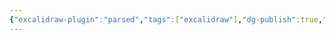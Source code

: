 ```yaml
---
{"excalidraw-plugin":"parsed","tags":["excalidraw"],"dg-publish":true,"permalink":"/docs/assets/Technical_Documentation_Usecase_Diagram.excalidraw/","dgPassFrontmatter":true}
---
```

<style> .container {font-family: sans-serif; text-align: center;} .button-wrapper button {z-index: 1;height: 40px; width: 100px; margin: 10px;padding: 5px;} .excalidraw .App-menu_top .buttonList { display: flex;} .excalidraw-wrapper { height: 800px; margin: 50px; position: relative;} :root[dir="ltr"] .excalidraw .layer-ui__wrapper .zen-mode-transition.App-menu_bottom--transition-left {transform: none;} </style><script src="https://cdn.jsdelivr.net/npm/react@17/umd/react.production.min.js"></script><script src="https://cdn.jsdelivr.net/npm/react-dom@17/umd/react-dom.production.min.js"></script><script type="text/javascript" src="https://cdn.jsdelivr.net/npm/@excalidraw/excalidraw@0/dist/excalidraw.production.min.js"></script><div id="Technical_Documentation_Usecase_Diagramexcalidraw.md"></div><script>(function(){const InitialData={"type":"excalidraw","version":2,"source":"https://github.com/zsviczian/obsidian-excalidraw-plugin/releases/tag/2.7.4","elements":[{"type":"ellipse","version":227,"versionNonce":805962368,"isDeleted":false,"id":"ZbR9n1NhWOtN1_uIA28Cb","fillStyle":"solid","strokeWidth":1,"strokeStyle":"solid","roughness":1,"opacity":100,"angle":0,"x":-822.9179637824154,"y":-431.34700218550864,"strokeColor":"#000000","backgroundColor":"transparent","width":56.5443115234375,"height":43.849609375,"seed":1623280468,"groupIds":["_9RKHIL6zlGku2kHJLCx4","9yhfKPOjL09Q2GwzYlV1r"],"frameId":null,"roundness":{"type":2},"boundElements":[{"id":"r4jp69i3G2VL0CZNE5DBJ","type":"arrow"},{"id":"TnquV46lxB4dI2n4goggc","type":"arrow"}],"updated":1736753026536,"link":null,"locked":false,"index":"a0"},{"type":"line","version":273,"versionNonce":795698560,"isDeleted":false,"id":"2HCLeiN0uIBGDP6-YWaWn","fillStyle":"solid","strokeWidth":1,"strokeStyle":"solid","roughness":1,"opacity":100,"angle":0,"x":-794.3864696417904,"y":-385.6881276737899,"strokeColor":"#000000","backgroundColor":"transparent","width":3.477539958432317,"height":130.4052668013237,"seed":44351700,"groupIds":["_9RKHIL6zlGku2kHJLCx4","9yhfKPOjL09Q2GwzYlV1r"],"frameId":null,"roundness":{"type":2},"boundElements":[],"updated":1736753026536,"link":null,"locked":false,"startBinding":null,"endBinding":null,"lastCommittedPoint":null,"startArrowhead":null,"endArrowhead":null,"points":[[0,0],[3.477539958432317,130.4052668013237]],"index":"a1"},{"type":"line","version":304,"versionNonce":1420145280,"isDeleted":false,"id":"74ZUK2EjVXl8yfHuhn8pc","fillStyle":"solid","strokeWidth":1,"strokeStyle":"solid","roughness":1,"opacity":100,"angle":0,"x":-855.198112393689,"y":-359.75576982200147,"strokeColor":"#000000","backgroundColor":"transparent","width":126.71344479262825,"height":1.9752637267113187,"seed":1400735316,"groupIds":["_9RKHIL6zlGku2kHJLCx4","9yhfKPOjL09Q2GwzYlV1r"],"frameId":null,"roundness":{"type":2},"boundElements":[],"updated":1736753026536,"link":null,"locked":false,"startBinding":null,"endBinding":null,"lastCommittedPoint":null,"startArrowhead":null,"endArrowhead":null,"points":[[0,0],[126.71344479262825,-1.9752637267113187]],"index":"a2"},{"type":"line","version":285,"versionNonce":2007283072,"isDeleted":false,"id":"ARqK9jylDL8wEd0wXqyoM","fillStyle":"solid","strokeWidth":1,"strokeStyle":"solid","roughness":1,"opacity":100,"angle":0,"x":-843.8430291998541,"y":-207.7457658622415,"strokeColor":"#000000","backgroundColor":"transparent","width":51.124467272907395,"height":47.56125829592338,"seed":1747033044,"groupIds":["_9RKHIL6zlGku2kHJLCx4","9yhfKPOjL09Q2GwzYlV1r"],"frameId":null,"roundness":{"type":2},"boundElements":[],"updated":1736753026536,"link":null,"locked":false,"startBinding":null,"endBinding":null,"lastCommittedPoint":null,"startArrowhead":null,"endArrowhead":null,"points":[[0,0],[51.124467272907395,-47.56125829592338]],"index":"a3"},{"type":"line","version":309,"versionNonce":1246454400,"isDeleted":false,"id":"5GQ6hrXTqTnkfhN_xGF6p","fillStyle":"solid","strokeWidth":1,"strokeStyle":"solid","roughness":1,"opacity":100,"angle":0,"x":-789.6275585089778,"y":-255.9493581425399,"strokeColor":"#000000","backgroundColor":"transparent","width":46.7197265625,"height":43.883056640625,"seed":1252458836,"groupIds":["_9RKHIL6zlGku2kHJLCx4","9yhfKPOjL09Q2GwzYlV1r"],"frameId":null,"roundness":{"type":2},"boundElements":[],"updated":1736753026536,"link":null,"locked":false,"startBinding":null,"endBinding":null,"lastCommittedPoint":null,"startArrowhead":null,"endArrowhead":null,"points":[[0,0],[46.7197265625,43.883056640625]],"index":"a4"},{"type":"text","version":145,"versionNonce":1550976384,"isDeleted":false,"id":"drBM3SDH","fillStyle":"hachure","strokeWidth":1,"strokeStyle":"solid","roughness":1,"opacity":100,"angle":0,"x":-837.3501113752525,"y":-205.36562347412115,"strokeColor":"#1e1e1e","backgroundColor":"transparent","width":90.37990814447403,"height":25,"seed":1382266580,"groupIds":["9yhfKPOjL09Q2GwzYlV1r"],"frameId":null,"roundness":null,"boundElements":[],"updated":1736753026536,"link":null,"locked":false,"fontSize":20,"fontFamily":1,"text":"Customer","rawText":"Customer","textAlign":"center","verticalAlign":"top","containerId":null,"originalText":"Customer","lineHeight":1.25,"baseline":17,"autoResize":true,"index":"a5"},{"type":"ellipse","version":219,"versionNonce":1606095488,"isDeleted":false,"id":"W_zuJBzzwzL2bETO7NasN","fillStyle":"solid","strokeWidth":1,"strokeStyle":"solid","roughness":1,"opacity":100,"angle":0,"x":1055.0821175977928,"y":-391.3470021855086,"strokeColor":"#000000","backgroundColor":"transparent","width":56.5443115234375,"height":43.849609375,"seed":1657320556,"groupIds":["rObWGPIxToCJHJWXVChp_","AA0u5BJrNMSdgLTuKOeFG"],"frameId":null,"roundness":{"type":2},"boundElements":[{"id":"y-ro0SQPFCSb04RZ38zZM","type":"arrow"},{"id":"Gxk4ilcUYP_1ZugyKWf1p","type":"arrow"}],"updated":1736753026536,"link":null,"locked":false,"index":"a6"},{"type":"line","version":265,"versionNonce":1528124800,"isDeleted":false,"id":"lZ1-24ZfyyiI34wrv613C","fillStyle":"solid","strokeWidth":1,"strokeStyle":"solid","roughness":1,"opacity":100,"angle":0,"x":1083.6136117384178,"y":-345.68812767378984,"strokeColor":"#000000","backgroundColor":"transparent","width":3.477539958432317,"height":130.4052668013237,"seed":118441708,"groupIds":["rObWGPIxToCJHJWXVChp_","AA0u5BJrNMSdgLTuKOeFG"],"frameId":null,"roundness":{"type":2},"boundElements":[],"updated":1736753026536,"link":null,"locked":false,"startBinding":null,"endBinding":null,"lastCommittedPoint":null,"startArrowhead":null,"endArrowhead":null,"points":[[0,0],[3.477539958432317,130.4052668013237]],"index":"a7"},{"type":"line","version":296,"versionNonce":196395648,"isDeleted":false,"id":"vXAPlIFQ3OdY2o6_puKvG","fillStyle":"solid","strokeWidth":1,"strokeStyle":"solid","roughness":1,"opacity":100,"angle":0,"x":1022.8019689865192,"y":-319.7557698220014,"strokeColor":"#000000","backgroundColor":"transparent","width":126.71344479262825,"height":1.9752637267113187,"seed":970951020,"groupIds":["rObWGPIxToCJHJWXVChp_","AA0u5BJrNMSdgLTuKOeFG"],"frameId":null,"roundness":{"type":2},"boundElements":[],"updated":1736753026536,"link":null,"locked":false,"startBinding":null,"endBinding":null,"lastCommittedPoint":null,"startArrowhead":null,"endArrowhead":null,"points":[[0,0],[126.71344479262825,-1.9752637267113187]],"index":"a8"},{"type":"line","version":277,"versionNonce":1221502336,"isDeleted":false,"id":"4Fplp8DpUL_LaT2inGu9I","fillStyle":"solid","strokeWidth":1,"strokeStyle":"solid","roughness":1,"opacity":100,"angle":0,"x":1034.1570521803542,"y":-167.74576586224146,"strokeColor":"#000000","backgroundColor":"transparent","width":51.124467272907395,"height":47.56125829592338,"seed":1585675244,"groupIds":["rObWGPIxToCJHJWXVChp_","AA0u5BJrNMSdgLTuKOeFG"],"frameId":null,"roundness":{"type":2},"boundElements":[],"updated":1736753026536,"link":null,"locked":false,"startBinding":null,"endBinding":null,"lastCommittedPoint":null,"startArrowhead":null,"endArrowhead":null,"points":[[0,0],[51.124467272907395,-47.56125829592338]],"index":"a9"},{"type":"line","version":301,"versionNonce":1828221568,"isDeleted":false,"id":"mlRjnRjG-lNcTswzzPacz","fillStyle":"solid","strokeWidth":1,"strokeStyle":"solid","roughness":1,"opacity":100,"angle":0,"x":1088.3725228712303,"y":-215.94935814253984,"strokeColor":"#000000","backgroundColor":"transparent","width":46.7197265625,"height":43.883056640625,"seed":1594170988,"groupIds":["rObWGPIxToCJHJWXVChp_","AA0u5BJrNMSdgLTuKOeFG"],"frameId":null,"roundness":{"type":2},"boundElements":[],"updated":1736753026536,"link":null,"locked":false,"startBinding":null,"endBinding":null,"lastCommittedPoint":null,"startArrowhead":null,"endArrowhead":null,"points":[[0,0],[46.7197265625,43.883056640625]],"index":"aA"},{"type":"text","version":167,"versionNonce":1390278016,"isDeleted":false,"id":"Ra0HfR9h","fillStyle":"hachure","strokeWidth":1,"strokeStyle":"solid","roughness":1,"opacity":100,"angle":0,"x":1061.7299451331296,"y":-165.3656234741211,"strokeColor":"#1e1e1e","backgroundColor":"transparent","width":48.21995788812637,"height":25,"seed":763982700,"groupIds":["AA0u5BJrNMSdgLTuKOeFG"],"frameId":null,"roundness":null,"boundElements":[],"updated":1736753026536,"link":null,"locked":false,"fontSize":20,"fontFamily":1,"text":"Chief","rawText":"Chief","textAlign":"center","verticalAlign":"top","containerId":null,"originalText":"Chief","lineHeight":1.25,"baseline":17,"autoResize":true,"index":"aB"},{"type":"rectangle","version":81,"versionNonce":1246110336,"isDeleted":false,"id":"ON_Uk4lq-7T1lg8KRwdT3","fillStyle":"hachure","strokeWidth":1,"strokeStyle":"solid","roughness":1,"opacity":100,"angle":0,"x":-623.2666382193567,"y":-639.8989588419597,"strokeColor":"#1e1e1e","backgroundColor":"transparent","width":1528.000122070313,"height":745.59999593099,"seed":1619457108,"groupIds":[],"frameId":null,"roundness":{"type":3},"boundElements":[],"updated":1736753026536,"link":null,"locked":false,"index":"aC"},{"type":"ellipse","version":256,"versionNonce":2122532224,"isDeleted":false,"id":"qY03Dd73qPMGqwrA_jLJp","fillStyle":"hachure","strokeWidth":1,"strokeStyle":"solid","roughness":1,"opacity":100,"angle":0,"x":-127.66656090815854,"y":-447.9989751180014,"strokeColor":"#1e1e1e","backgroundColor":"transparent","width":283,"height":85,"seed":418324076,"groupIds":[],"frameId":null,"roundness":{"type":2},"boundElements":[{"type":"text","id":"6ac1ZQtH"},{"id":"qHrsA82uoo0eDaxkOcS2h","type":"arrow"}],"updated":1736753026536,"link":null,"locked":false,"index":"aD"},{"type":"text","version":260,"versionNonce":1954771584,"isDeleted":false,"id":"6ac1ZQtH","fillStyle":"hachure","strokeWidth":1,"strokeStyle":"solid","roughness":1,"opacity":100,"angle":0,"x":-74.0721155144144,"y":-418.0510133184297,"strokeColor":"#1e1e1e","backgroundColor":"transparent","width":175.69989013671875,"height":25,"seed":1087926508,"groupIds":[],"frameId":null,"roundness":null,"boundElements":[],"updated":1736753026691,"link":null,"locked":false,"fontSize":20,"fontFamily":1,"text":"반려동물 리스트 요청","rawText":"반려동물 리스트 요청","textAlign":"center","verticalAlign":"middle","containerId":"qY03Dd73qPMGqwrA_jLJp","originalText":"반려동물 리스트 요청","lineHeight":1.25,"baseline":42,"autoResize":true,"index":"aE"},{"type":"ellipse","version":193,"versionNonce":687773056,"isDeleted":false,"id":"64foKC9-IigIocA5bLEHy","fillStyle":"hachure","strokeWidth":1,"strokeStyle":"solid","roughness":1,"opacity":100,"angle":0,"x":-556.4666097362838,"y":-444.7989018758137,"strokeColor":"#1e1e1e","backgroundColor":"transparent","width":283,"height":85,"seed":229334996,"groupIds":[],"frameId":null,"roundness":{"type":2},"boundElements":[{"type":"text","id":"CwUp2S8O"},{"id":"r4jp69i3G2VL0CZNE5DBJ","type":"arrow"},{"id":"qHrsA82uoo0eDaxkOcS2h","type":"arrow"},{"id":"C4VeHe4aU1ZjsKJTw4FOj","type":"arrow"}],"updated":1736753026536,"link":null,"locked":false,"index":"aF"},{"type":"text","version":183,"versionNonce":1543471744,"isDeleted":false,"id":"CwUp2S8O","fillStyle":"hachure","strokeWidth":1,"strokeStyle":"solid","roughness":1,"opacity":100,"angle":0,"x":-472.35218903793606,"y":-414.850940076242,"strokeColor":"#1e1e1e","backgroundColor":"transparent","width":114.6599395275116,"height":25,"seed":576210260,"groupIds":[],"frameId":null,"roundness":null,"boundElements":[],"updated":1736753026536,"link":null,"locked":false,"fontSize":20,"fontFamily":1,"text":"반려동물 분양","rawText":"반려동물 분양","textAlign":"center","verticalAlign":"middle","containerId":"64foKC9-IigIocA5bLEHy","originalText":"반려동물 분양","lineHeight":1.25,"baseline":17,"autoResize":true,"index":"aG"},{"type":"ellipse","version":279,"versionNonce":126870912,"isDeleted":false,"id":"5CRZUbVeKwnetk0mOxAgG","fillStyle":"hachure","strokeWidth":1,"strokeStyle":"solid","roughness":1,"opacity":100,"angle":0,"x":-127.66656090815854,"y":-273.59895070393884,"strokeColor":"#1e1e1e","backgroundColor":"transparent","width":283,"height":85,"seed":1367894252,"groupIds":[],"frameId":null,"roundness":{"type":2},"boundElements":[{"type":"text","id":"4JbSbMiP"},{"id":"C4VeHe4aU1ZjsKJTw4FOj","type":"arrow"}],"updated":1736753026536,"link":null,"locked":false,"index":"aH"},{"type":"text","version":321,"versionNonce":1709912704,"isDeleted":false,"id":"4JbSbMiP","fillStyle":"hachure","strokeWidth":1,"strokeStyle":"solid","roughness":1,"opacity":100,"angle":0,"x":-43.12213382496128,"y":-243.65098890436713,"strokeColor":"#1e1e1e","backgroundColor":"transparent","width":113.7999267578125,"height":25,"seed":1558473580,"groupIds":[],"frameId":null,"roundness":null,"boundElements":[],"updated":1736753026536,"link":null,"locked":false,"fontSize":20,"fontFamily":1,"text":"분양상태 확인","rawText":"분양상태 확인","textAlign":"center","verticalAlign":"middle","containerId":"5CRZUbVeKwnetk0mOxAgG","originalText":"분양상태 확인","lineHeight":1.25,"baseline":17,"autoResize":true,"index":"aI"},{"type":"ellipse","version":352,"versionNonce":662123904,"isDeleted":false,"id":"u6W37X1_wO6gQhKmZsR4p","fillStyle":"hachure","strokeWidth":1,"strokeStyle":"solid","roughness":1,"opacity":100,"angle":0,"x":504.3333577116332,"y":-545.598950703939,"strokeColor":"#1e1e1e","backgroundColor":"transparent","width":283,"height":85,"seed":237592660,"groupIds":[],"frameId":null,"roundness":{"type":2},"boundElements":[{"type":"text","id":"Ile3zifi"},{"id":"y-ro0SQPFCSb04RZ38zZM","type":"arrow"},{"id":"EVgzAVh_hQU-t3omz_o1s","type":"arrow"}],"updated":1736753026536,"link":null,"locked":false,"index":"aJ"},{"type":"text","version":417,"versionNonce":383836800,"isDeleted":false,"id":"Ile3zifi","fillStyle":"hachure","strokeWidth":1,"strokeStyle":"solid","roughness":1,"opacity":100,"angle":0,"x":588.8777847948305,"y":-515.6509889043672,"strokeColor":"#1e1e1e","backgroundColor":"transparent","width":113.7999267578125,"height":25,"seed":1413625300,"groupIds":[],"frameId":null,"roundness":null,"boundElements":[],"updated":1736753026536,"link":null,"locked":false,"fontSize":20,"fontFamily":1,"text":"분양요청 확인","rawText":"분양요청 확인","textAlign":"center","verticalAlign":"middle","containerId":"u6W37X1_wO6gQhKmZsR4p","originalText":"분양요청 확인","lineHeight":1.25,"baseline":17,"autoResize":true,"index":"aK"},{"type":"ellipse","version":268,"versionNonce":1844741504,"isDeleted":false,"id":"59qzvwLdnvdS7nvNQkB2b","fillStyle":"hachure","strokeWidth":1,"strokeStyle":"solid","roughness":1,"opacity":100,"angle":0,"x":-540.4666097362838,"y":-300.7989425659178,"strokeColor":"#1e1e1e","backgroundColor":"transparent","width":283,"height":85,"seed":52121300,"groupIds":[],"frameId":null,"roundness":{"type":2},"boundElements":[{"type":"text","id":"21gfaXuf"},{"id":"TnquV46lxB4dI2n4goggc","type":"arrow"}],"updated":1736753026536,"link":null,"locked":false,"index":"aL"},{"type":"text","version":283,"versionNonce":2107675264,"isDeleted":false,"id":"21gfaXuf","fillStyle":"hachure","strokeWidth":1,"strokeStyle":"solid","roughness":1,"opacity":100,"angle":0,"x":-455.9221826530865,"y":-270.8509807663461,"strokeColor":"#1e1e1e","backgroundColor":"transparent","width":113.7999267578125,"height":25,"seed":2126297940,"groupIds":[],"frameId":null,"roundness":null,"boundElements":[],"updated":1736753026536,"link":null,"locked":false,"fontSize":20,"fontFamily":1,"text":"개인정보 수정","rawText":"개인정보 수정","textAlign":"center","verticalAlign":"middle","containerId":"59qzvwLdnvdS7nvNQkB2b","originalText":"개인정보 수정","lineHeight":1.25,"baseline":17,"autoResize":true,"index":"aM"},{"type":"ellipse","version":461,"versionNonce":407360896,"isDeleted":false,"id":"7pH8kt7TOZyjZWcrtwIf8","fillStyle":"hachure","strokeWidth":1,"strokeStyle":"solid","roughness":1,"opacity":100,"angle":0,"x":510.73342281580017,"y":-348.79902394612645,"strokeColor":"#1e1e1e","backgroundColor":"transparent","width":283,"height":85,"seed":502440812,"groupIds":[],"frameId":null,"roundness":{"type":2},"boundElements":[{"type":"text","id":"ptfBGbcB"},{"id":"EVgzAVh_hQU-t3omz_o1s","type":"arrow"}],"updated":1736753026536,"link":null,"locked":false,"index":"aN"},{"type":"text","version":548,"versionNonce":1357529728,"isDeleted":false,"id":"ptfBGbcB","fillStyle":"hachure","strokeWidth":1,"strokeStyle":"solid","roughness":1,"opacity":100,"angle":0,"x":595.2778498989975,"y":-318.85106214655474,"strokeColor":"#1e1e1e","backgroundColor":"transparent","width":113.7999267578125,"height":25,"seed":1159943660,"groupIds":[],"frameId":null,"roundness":null,"boundElements":[],"updated":1736753026536,"link":null,"locked":false,"fontSize":20,"fontFamily":1,"text":"분양요청 승인","rawText":"분양요청 승인","textAlign":"center","verticalAlign":"middle","containerId":"7pH8kt7TOZyjZWcrtwIf8","originalText":"분양요청 승인","lineHeight":1.25,"baseline":17,"autoResize":true,"index":"aO"},{"type":"ellipse","version":416,"versionNonce":1001465216,"isDeleted":false,"id":"E-St5m5nJCOJMTlJQ-r4r","fillStyle":"hachure","strokeWidth":1,"strokeStyle":"solid","roughness":1,"opacity":100,"angle":0,"x":518.7332600553832,"y":-129.5989100138346,"strokeColor":"#1e1e1e","backgroundColor":"transparent","width":283,"height":85,"seed":761185364,"groupIds":[],"frameId":null,"roundness":{"type":2},"boundElements":[{"type":"text","id":"QqlmTry2"},{"id":"Gxk4ilcUYP_1ZugyKWf1p","type":"arrow"}],"updated":1736753026536,"link":null,"locked":false,"index":"aP"},{"type":"text","version":526,"versionNonce":1870525056,"isDeleted":false,"id":"QqlmTry2","fillStyle":"hachure","strokeWidth":1,"strokeStyle":"solid","roughness":1,"opacity":100,"angle":0,"x":603.2776871385805,"y":-99.65094821426287,"strokeColor":"#1e1e1e","backgroundColor":"transparent","width":113.7999267578125,"height":25,"seed":791353812,"groupIds":[],"frameId":null,"roundness":null,"boundElements":[],"updated":1736753026536,"link":null,"locked":false,"fontSize":20,"fontFamily":1,"text":"재무상태 확인","rawText":"재무상태 확인","textAlign":"center","verticalAlign":"middle","containerId":"E-St5m5nJCOJMTlJQ-r4r","originalText":"재무상태 확인","lineHeight":1.25,"baseline":17,"autoResize":true,"index":"aQ"},{"type":"arrow","version":24,"versionNonce":678503040,"isDeleted":false,"id":"r4jp69i3G2VL0CZNE5DBJ","fillStyle":"hachure","strokeWidth":1,"strokeStyle":"solid","roughness":1,"opacity":100,"angle":0,"x":-754.4666722820953,"y":-409.49895479899527,"strokeColor":"#1e1e1e","backgroundColor":"transparent","width":185.6898817724408,"height":3.201581972819156,"seed":1681972332,"groupIds":[],"frameId":null,"roundness":{"type":2},"boundElements":[],"updated":1736753026691,"link":null,"locked":false,"startBinding":{"elementId":"ZbR9n1NhWOtN1_uIA28Cb","gap":11.907083386085816,"focus":-0.035088927843142236},"endBinding":{"elementId":"64foKC9-IigIocA5bLEHy","gap":12.715073436688925,"focus":0.03163132725887213},"lastCommittedPoint":null,"startArrowhead":null,"endArrowhead":null,"points":[[0,0],[185.6898817724408,3.201581972819156]],"index":"aR"},{"type":"arrow","version":154,"versionNonce":1389707904,"isDeleted":false,"id":"TnquV46lxB4dI2n4goggc","fillStyle":"hachure","strokeWidth":1,"strokeStyle":"solid","roughness":1,"opacity":100,"angle":0,"x":-760.4048129435623,"y":-421.45208258426567,"strokeColor":"#1e1e1e","backgroundColor":"transparent","width":207.08590290316647,"height":170.04184788090024,"seed":282363244,"groupIds":[],"frameId":null,"roundness":{"type":2},"boundElements":[],"updated":1736753026692,"link":null,"locked":false,"startBinding":{"elementId":"ZbR9n1NhWOtN1_uIA28Cb","gap":8.91474611343915,"focus":-1.2572492464030545},"endBinding":{"elementId":"59qzvwLdnvdS7nvNQkB2b","gap":14.012012721674893,"focus":-1.0801258616552325},"lastCommittedPoint":null,"startArrowhead":null,"endArrowhead":null,"points":[[0,0],[207.08590290316647,170.04184788090024]],"index":"aS"},{"type":"arrow","version":36,"versionNonce":1932055168,"isDeleted":false,"id":"qHrsA82uoo0eDaxkOcS2h","fillStyle":"hachure","strokeWidth":1,"strokeStyle":"dashed","roughness":1,"opacity":100,"angle":0,"x":-266.54765127644976,"y":-398.29789662555277,"strokeColor":"#1e1e1e","backgroundColor":"transparent","width":126.65634087984483,"height":1.603261336759374,"seed":814962260,"groupIds":["0b3B4l6rQsTtfZ8hkH50N"],"frameId":null,"roundness":{"type":2},"boundElements":[],"updated":1736753026691,"link":null,"locked":false,"startBinding":{"elementId":"64foKC9-IigIocA5bLEHy","gap":7.398388180074704,"focus":0.13822425330623458},"endBinding":{"elementId":"qY03Dd73qPMGqwrA_jLJp","gap":13.012338787483401,"focus":-0.08585118283025635},"lastCommittedPoint":null,"startArrowhead":null,"endArrowhead":"arrow","points":[[0,0],[126.65634087984483,-1.603261336759374]],"index":"aT"},{"type":"text","version":40,"versionNonce":1367560832,"isDeleted":false,"id":"3izDD6R4","fillStyle":"hachure","strokeWidth":1,"strokeStyle":"solid","roughness":1,"opacity":100,"angle":0,"x":-239.41001946230733,"y":-425.76563771565753,"strokeColor":"#1e1e1e","backgroundColor":"transparent","width":63.21994933485985,"height":25,"seed":248233836,"groupIds":["0b3B4l6rQsTtfZ8hkH50N"],"frameId":null,"roundness":null,"boundElements":[],"updated":1736753026536,"link":null,"locked":false,"fontSize":20,"fontFamily":1,"text":"include","rawText":"include","textAlign":"center","verticalAlign":"top","containerId":null,"originalText":"include","lineHeight":1.25,"baseline":17,"autoResize":true,"index":"aU"},{"type":"arrow","version":87,"versionNonce":1341534848,"isDeleted":false,"id":"C4VeHe4aU1ZjsKJTw4FOj","fillStyle":"hachure","strokeWidth":1,"strokeStyle":"dashed","roughness":1,"opacity":100,"angle":0,"x":-132.046724470784,"y":-233.47567187779848,"strokeColor":"#1e1e1e","backgroundColor":"transparent","width":134.8407172198223,"height":157.31419730548456,"seed":2050110700,"groupIds":["UD8kbHJez9r40cUB-mIZ6"],"frameId":null,"roundness":{"type":2},"boundElements":[],"updated":1736753026692,"link":null,"locked":false,"startBinding":{"elementId":"5CRZUbVeKwnetk0mOxAgG","gap":4.56651390593359,"focus":-0.9844574111828581},"endBinding":{"elementId":"64foKC9-IigIocA5bLEHy","gap":10.236625708252177,"focus":-0.9459348113455812},"lastCommittedPoint":null,"startArrowhead":null,"endArrowhead":"arrow","points":[[0,0],[-134.8407172198223,-157.31419730548456]],"index":"aV"},{"type":"text","version":18,"versionNonce":443875968,"isDeleted":false,"id":"ZeMXlSI5","fillStyle":"hachure","strokeWidth":1,"strokeStyle":"dashed","roughness":1,"opacity":100,"angle":0,"x":-206.51332039137685,"y":-344.16562143961585,"strokeColor":"#1e1e1e","backgroundColor":"transparent","width":65.15994963049889,"height":25,"seed":444360276,"groupIds":["UD8kbHJez9r40cUB-mIZ6"],"frameId":null,"roundness":null,"boundElements":[],"updated":1736753026536,"link":null,"locked":false,"fontSize":20,"fontFamily":1,"text":"extend","rawText":"extend","textAlign":"center","verticalAlign":"top","containerId":null,"originalText":"extend","lineHeight":1.25,"baseline":17,"autoResize":true,"index":"aW"},{"id":"y-ro0SQPFCSb04RZ38zZM","type":"arrow","x":1045.533451298873,"y":-372.6989466349284,"width":257.7029106056141,"height":123.24916325065573,"angle":0,"strokeColor":"#1e1e1e","backgroundColor":"transparent","fillStyle":"hachure","strokeWidth":1,"strokeStyle":"solid","roughness":1,"opacity":100,"groupIds":[],"frameId":null,"roundness":{"type":2},"seed":566938196,"version":32,"versionNonce":126608000,"isDeleted":false,"boundElements":[],"updated":1736753026692,"link":null,"locked":false,"points":[[0,0],[-257.7029106056141,-123.24916325065573]],"lastCommittedPoint":null,"startBinding":{"elementId":"W_zuJBzzwzL2bETO7NasN","focus":-0.5750010685167445,"gap":9.749906429145287},"endBinding":{"elementId":"u6W37X1_wO6gQhKmZsR4p","focus":-0.7603421305944232,"gap":2.338170366625576},"startArrowhead":null,"endArrowhead":null,"index":"aX"},{"id":"EVgzAVh_hQU-t3omz_o1s","type":"arrow","x":653.533454029119,"y":-353.49886467576727,"width":3.200046415372526,"height":105.60043306971687,"angle":0,"strokeColor":"#1e1e1e","backgroundColor":"transparent","fillStyle":"hachure","strokeWidth":1,"strokeStyle":"dashed","roughness":1,"opacity":100,"groupIds":["n_6ohg_iMYQMFkj4dntGr"],"frameId":null,"roundness":{"type":2},"seed":1123047020,"version":36,"versionNonce":2080961152,"isDeleted":false,"boundElements":[],"updated":1736753026692,"link":null,"locked":false,"points":[[0,0],[-3.200046415372526,-105.60043306971687]],"lastCommittedPoint":null,"startBinding":{"elementId":"7pH8kt7TOZyjZWcrtwIf8","focus":0.019294920228008397,"gap":4.701706847057885},"endBinding":{"elementId":"u6W37X1_wO6gQhKmZsR4p","focus":-0.02237867176488647,"gap":1.521448826829186},"startArrowhead":null,"endArrowhead":"arrow","index":"aY"},{"id":"luxOlZW7","type":"text","x":666.8200129419567,"y":-411.6322962443034,"width":65.15994963049889,"height":25,"angle":0,"strokeColor":"#1e1e1e","backgroundColor":"transparent","fillStyle":"hachure","strokeWidth":1,"strokeStyle":"dashed","roughness":1,"opacity":100,"groupIds":["n_6ohg_iMYQMFkj4dntGr"],"frameId":null,"roundness":null,"seed":395072364,"version":22,"versionNonce":2093593984,"isDeleted":false,"boundElements":[],"updated":1736753026536,"link":null,"locked":false,"text":"extend","rawText":"extend","fontSize":20,"fontFamily":1,"textAlign":"center","verticalAlign":"top","baseline":17,"containerId":null,"originalText":"extend","lineHeight":1.25,"autoResize":true,"index":"aZ"},{"id":"Gxk4ilcUYP_1ZugyKWf1p","type":"arrow","x":1043.933353642623,"y":-372.6989466349284,"width":241.25493078776628,"height":284.39335506446275,"angle":0,"strokeColor":"#1e1e1e","backgroundColor":"transparent","fillStyle":"hachure","strokeWidth":1,"strokeStyle":"solid","roughness":1,"opacity":100,"groupIds":[],"frameId":null,"roundness":{"type":2},"seed":478806508,"version":47,"versionNonce":591831680,"isDeleted":false,"boundElements":[],"updated":1736753026692,"link":null,"locked":false,"points":[[0,0],[-241.25493078776628,284.39335506446275]],"lastCommittedPoint":null,"startBinding":{"elementId":"W_zuJBzzwzL2bETO7NasN","focus":1.247011017125451,"gap":11.338673528008407},"endBinding":{"elementId":"E-St5m5nJCOJMTlJQ-r4r","focus":0.9685020909348423,"gap":1},"startArrowhead":null,"endArrowhead":null,"index":"aa"}],"appState":{"theme":"light","viewBackgroundColor":"#ffffff","currentItemStrokeColor":"#1e1e1e","currentItemBackgroundColor":"transparent","currentItemFillStyle":"hachure","currentItemStrokeWidth":1,"currentItemStrokeStyle":"solid","currentItemRoughness":1,"currentItemOpacity":100,"currentItemFontFamily":1,"currentItemFontSize":20,"currentItemTextAlign":"center","currentItemStartArrowhead":null,"currentItemEndArrowhead":null,"currentItemArrowType":"round","scrollX":908.7218828590181,"scrollY":949.0287096921071,"zoom":{"value":0.845395},"currentItemRoundness":"round","gridSize":20,"gridStep":5,"gridModeEnabled":false,"gridColor":{"Bold":"rgba(217, 217, 217, 0.5)","Regular":"rgba(230, 230, 230, 0.5)"},"currentStrokeOptions":null,"frameRendering":{"enabled":true,"clip":true,"name":true,"outline":true},"objectsSnapModeEnabled":false,"activeTool":{"type":"selection","customType":null,"locked":false,"lastActiveTool":null}},"files":{}};InitialData.scrollToContent=true;App=()=>{const e=React.useRef(null),t=React.useRef(null),[n,i]=React.useState({width:void 0,height:void 0});return React.useEffect(()=>{i({width:t.current.getBoundingClientRect().width,height:t.current.getBoundingClientRect().height});const e=()=>{i({width:t.current.getBoundingClientRect().width,height:t.current.getBoundingClientRect().height})};return window.addEventListener("resize",e),()=>window.removeEventListener("resize",e)},[t]),React.createElement(React.Fragment,null,React.createElement("div",{className:"excalidraw-wrapper",ref:t},React.createElement(ExcalidrawLib.Excalidraw,{ref:e,width:n.width,height:n.height,initialData:InitialData,viewModeEnabled:!0,zenModeEnabled:!0,gridModeEnabled:!1})))},excalidrawWrapper=document.getElementById("Technical_Documentation_Usecase_Diagramexcalidraw.md");ReactDOM.render(React.createElement(App),excalidrawWrapper);})();</script>